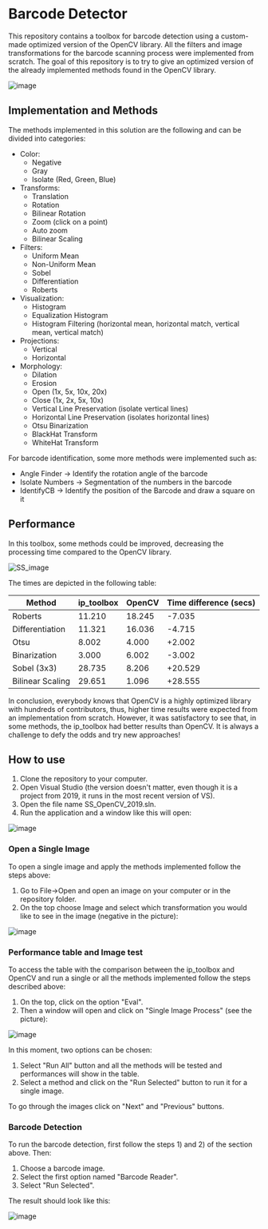 # Barcode Detector

This repository contains a toolbox for barcode detection using a custom-made optimized version of the OpenCV library. All the filters and image transformations for the barcode scanning process were implemented from scratch. The goal of this repository is to try to give an optimized version of the already implemented methods found in the OpenCV library. 

![image](https://github.com/j-corvo/ip_toolbox/assets/52609366/1c66246f-e7e5-4d09-9ed8-b9131508c285)


## Implementation and Methods

The methods implemented in this solution are the following and can be divided into categories:
 
- Color:
    - Negative
    - Gray
    - Isolate (Red, Green, Blue)
- Transforms:
    - Translation
    - Rotation
    - Bilinear Rotation
    - Zoom (click on a point)
    - Auto zoom
    - Bilinear Scaling
- Filters:
    - Uniform Mean
    - Non-Uniform Mean
    - Sobel
    - Differentiation
    - Roberts
- Visualization:
    - Histogram
    - Equalization Histogram
    - Histogram Filtering (horizontal mean, horizontal match, vertical mean, vertical match)
- Projections:
    - Vertical
    - Horizontal
- Morphology:
    - Dilation
    - Erosion
    - Open (1x, 5x, 10x, 20x)
    - Close (1x, 2x, 5x, 10x)
    - Vertical Line Preservation (isolate vertical lines)
    - Horizontal Line Preservation (isolates horizontal lines)
    - Otsu Binarization
    - BlackHat Transform
    - WhiteHat Transform
      
For barcode identification, some more methods were implemented such as:
- Angle Finder -> Identify the rotation angle of the barcode
- Isolate Numbers -> Segmentation of the numbers in the barcode
- IdentifyCB -> Identify the position of the Barcode and draw a square on it

## Performance 

In this toolbox, some methods could be improved, decreasing the processing time compared to the OpenCV library.

![SS_image](https://github.com/j-corvo/ip_toolbox/assets/52609366/a9feb9c7-9449-4796-947c-ce8e6e1f5672)

The times are depicted in the following table:

| Method   | ip_toolbox | OpenCV | Time difference (secs) |
| --- | --- | --- | --- |
| Roberts | 11.210 | 18.245 | -7.035 |      
| Differentiation | 11.321 | 16.036 | -4.715 |
| Otsu | 8.002 | 4.000 | +2.002 |
| Binarization | 3.000 | 6.002 | -3.002 |
| Sobel (3x3) | 28.735 | 8.206 | +20.529 |
| Bilinear Scaling | 29.651 | 1.096| +28.555 |

In conclusion, everybody knows that OpenCV is a highly optimized library with hundreds of contributors, thus, higher time results were expected from an implementation from scratch. However, it was satisfactory to see that, in some methods, the ip_toolbox had better results than OpenCV. 
It is always a challenge to defy the odds and try new approaches!

## How to use

1) Clone the repository to your computer.
3) Open Visual Studio (the version doesn't matter, even though it is a project from 2019, it runs in the most recent version of VS).
4) Open the file name SS_OpenCV_2019.sln.
5) Run the application and a window like this will open:

![image](https://github.com/j-corvo/ip_toolbox/assets/52609366/5b5ca711-fa01-40de-950c-aa93bf15f04b)

### Open a Single Image

To open a single image and apply the methods implemented follow the steps above:

  1) Go to File->Open and open an image on your computer or in the repository folder.
  2) On the top choose Image and select which transformation you would like to see in the image (negative in the picture):

  ![image](https://github.com/j-corvo/ip_toolbox/assets/52609366/5f5f80f9-50be-4c85-9856-0313f6b97fe2)

### Performance table and Image test

To access the table with the comparison between the ip_toolbox and OpenCV and run a single or all the methods implemented follow the steps described above:

1)  On the top, click on the option "Eval".
2)  Then a window will open and click on "Single Image Process" (see the picture):

![image](https://github.com/j-corvo/ip_toolbox/assets/52609366/93422715-026f-4011-a909-c9756f622e55)

In this moment, two options can be chosen:

1) Select "Run All" button and all the methods will be tested and performances will show in the table.
2) Select a method and click on the "Run Selected" button to run it for a single image.

To go through the images click on "Next" and "Previous" buttons.

### Barcode Detection

To run the barcode detection, first follow the steps 1) and 2) of the section above. Then:

1) Choose a barcode image.
2) Select the first option named "Barcode Reader".
3) Select "Run Selected".

The result should look like this:

![image](https://github.com/j-corvo/ip_toolbox/assets/52609366/6d54b55e-5f46-466a-bd53-1336427af5dc)






